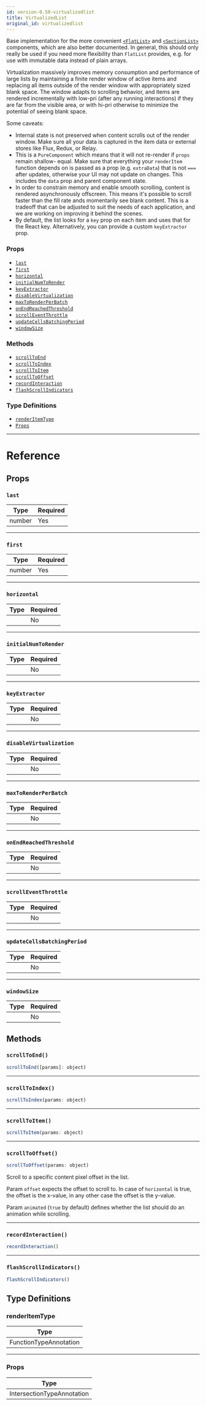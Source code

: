 ```yaml
---
id: version-0.50-virtualizedlist
title: VirtualizedList
original_id: virtualizedlist
---
```

Base implementation for the more convenient [`<FlatList>`](flatlist.md)
and [`<SectionList>`](sectionlist.md) components, which are also better
documented. In general, this should only really be used if you need more flexibility than
`FlatList` provides, e.g. for use with immutable data instead of plain arrays.

Virtualization massively improves memory consumption and performance of large lists by
maintaining a finite render window of active items and replacing all items outside of the render
window with appropriately sized blank space. The window adapts to scrolling behavior, and items
are rendered incrementally with low-pri (after any running interactions) if they are far from the
visible area, or with hi-pri otherwise to minimize the potential of seeing blank space.

Some caveats:

- Internal state is not preserved when content scrolls out of the render window. Make sure all
  your data is captured in the item data or external stores like Flux, Redux, or Relay.
- This is a `PureComponent` which means that it will not re-render if `props` remain shallow-
  equal. Make sure that everything your `renderItem` function depends on is passed as a prop
  (e.g. `extraData`) that is not `===` after updates, otherwise your UI may not update on
  changes. This includes the `data` prop and parent component state.
- In order to constrain memory and enable smooth scrolling, content is rendered asynchronously
  offscreen. This means it's possible to scroll faster than the fill rate ands momentarily see
  blank content. This is a tradeoff that can be adjusted to suit the needs of each application,
  and we are working on improving it behind the scenes.
- By default, the list looks for a `key` prop on each item and uses that for the React key.
  Alternatively, you can provide a custom `keyExtractor` prop.

### Props

- [`last`](virtualizedlist.md#last)
- [`first`](virtualizedlist.md#first)
- [`horizontal`](virtualizedlist.md#horizontal)
- [`initialNumToRender`](virtualizedlist.md#initialnumtorender)
- [`keyExtractor`](virtualizedlist.md#keyextractor)
- [`disableVirtualization`](virtualizedlist.md#disablevirtualization)
- [`maxToRenderPerBatch`](virtualizedlist.md#maxtorenderperbatch)
- [`onEndReachedThreshold`](virtualizedlist.md#onendreachedthreshold)
- [`scrollEventThrottle`](virtualizedlist.md#scrolleventthrottle)
- [`updateCellsBatchingPeriod`](virtualizedlist.md#updatecellsbatchingperiod)
- [`windowSize`](virtualizedlist.md#windowsize)




### Methods

- [`scrollToEnd`](virtualizedlist.md#scrolltoend)
- [`scrollToIndex`](virtualizedlist.md#scrolltoindex)
- [`scrollToItem`](virtualizedlist.md#scrolltoitem)
- [`scrollToOffset`](virtualizedlist.md#scrolltooffset)
- [`recordInteraction`](virtualizedlist.md#recordinteraction)
- [`flashScrollIndicators`](virtualizedlist.md#flashscrollindicators)


### Type Definitions

- [`renderItemType`](virtualizedlist.md#renderitemtype)
- [`Props`](virtualizedlist.md#props)




---

# Reference

## Props

### `last`



| Type | Required |
| - | - |
| number | Yes |




---

### `first`



| Type | Required |
| - | - |
| number | Yes |




---

### `horizontal`



| Type | Required |
| - | - |
|  | No |




---

### `initialNumToRender`



| Type | Required |
| - | - |
|  | No |




---

### `keyExtractor`



| Type | Required |
| - | - |
|  | No |




---

### `disableVirtualization`



| Type | Required |
| - | - |
|  | No |




---

### `maxToRenderPerBatch`



| Type | Required |
| - | - |
|  | No |




---

### `onEndReachedThreshold`



| Type | Required |
| - | - |
|  | No |




---

### `scrollEventThrottle`



| Type | Required |
| - | - |
|  | No |




---

### `updateCellsBatchingPeriod`



| Type | Required |
| - | - |
|  | No |




---

### `windowSize`



| Type | Required |
| - | - |
|  | No |






## Methods

### `scrollToEnd()`

```javascript
scrollToEnd([params]: object)
```



---

### `scrollToIndex()`

```javascript
scrollToIndex(params: object)
```



---

### `scrollToItem()`

```javascript
scrollToItem(params: object)
```



---

### `scrollToOffset()`

```javascript
scrollToOffset(params: object)
```

Scroll to a specific content pixel offset in the list.

Param `offset` expects the offset to scroll to.
In case of `horizontal` is true, the offset is the x-value,
in any other case the offset is the y-value.

Param `animated` (`true` by default) defines whether the list
should do an animation while scrolling.



---

### `recordInteraction()`

```javascript
recordInteraction()
```



---

### `flashScrollIndicators()`

```javascript
flashScrollIndicators()
```



## Type Definitions

### renderItemType

| Type |
| - |
| FunctionTypeAnnotation |




---

### Props

| Type |
| - |
| IntersectionTypeAnnotation |




